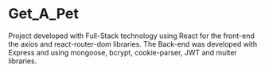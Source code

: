 # Get_A_Pet
Project developed with Full-Stack technology using React for the front-end the axios and react-router-dom libraries. The Back-end was developed with Express and using mongoose, bcrypt, cookie-parser, JWT and multer libraries.
